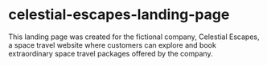 # celestial-escapes-landing-page
This landing page was created for the fictional company, Celestial Escapes, a space travel website where customers can explore and book extraordinary space travel packages offered by the company.

